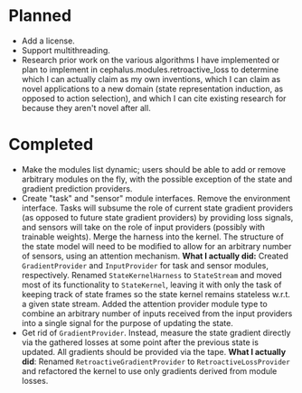 # Planned

* Add a license.
* Support multithreading.
* Research prior work on the various algorithms I have implemented or plan 
  to implement in cephalus.modules.retroactive_loss to determine which I
  can actually claim as my own inventions, which I can claim as novel
  applications to a new domain (state representation induction, as opposed
  to action selection), and which I can cite existing research for because 
  they aren't novel after all.


# Completed

* Make the modules list dynamic; users should be able to add or remove
  arbitrary modules on the fly, with the possible exception of the state
  and gradient prediction providers.
* Create "task" and "sensor" module interfaces. Remove the environment
  interface. Tasks will subsume the role of current state gradient 
  providers (as opposed to future state gradient providers) by providing 
  loss signals, and sensors will take on the role of input providers 
  (possibly with trainable weights). Merge the harness into the kernel.
  The structure of the state model will need to be modified to allow for 
  an arbitrary number of sensors, using an attention mechanism. **What
  I actually did:** Created `GradientProvider` and `InputProvider` for
  task and sensor modules, respectively. Renamed `StateKernelHarness`
  to `StateStream` and moved most of its functionality to `StateKernel`,
  leaving it with only the task of keeping track of state frames so
  the state kernel remains stateless w.r.t. a given state stream. Added
  the attention provider module type to combine an arbitrary number of
  inputs received from the input providers into a single signal for the
  purpose of updating the state.
* Get rid of `GradientProvider`. Instead, measure the state gradient
  directly via the gathered losses at some point after the previous
  state is updated. All gradients should be provided via the tape.
  **What I actually did**: Renamed `RetroactiveGradientProvider` to 
  `RetroactiveLossProvider` and refactored the kernel to use only
  gradients derived from module losses.
